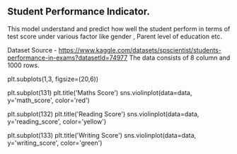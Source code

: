## Student Performance Indicator.
This model understand and predict how well the student perform in terms of test score under various factor like gender , Parent level of education etc.

Dataset Source - https://www.kaggle.com/datasets/spscientist/students-performance-in-exams?datasetId=74977
The data consists of 8 column and 1000 rows.

plt.subplots(1,3, figsize=(20,6))

plt.subplot(131)
plt.title('Maths Score')
sns.violinplot(data=data, y='math_score', color='red')

plt.subplot(132)
plt.title('Reading Score')
sns.violinplot(data=data, y='reading_score', color='yellow')

plt.subplot(133)
plt.title('Writing Score')
sns.violinplot(data=data, y='writing_score', color='green')
